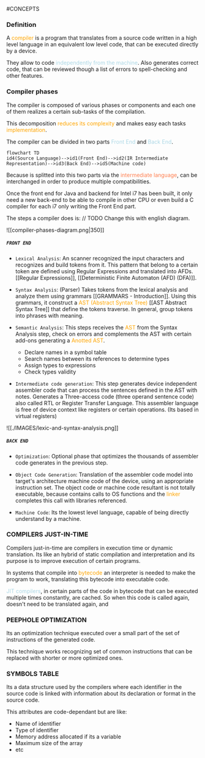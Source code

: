 #CONCEPTS 

### Definition

A <span style="color:orange;">compiler</span> is a program that translates from a source code written in a high level language in an equivalent low level code, that can be executed directly by a device. 

They allow to code <span style="color:LightBlue;">independently from the machine</span>. Also generates correct code, that can be reviewed though a list of errors to spell-checking and other features. 

### Compiler phases

The compiler is composed of various phases or components and each one of them realizes a certain sub-tasks of the compilation. 

This decomposition <span style="color:orange;">reduces its complexity</span> and makes easy each tasks <span style="color:orange;">implementation</span>. 

The compiler can be divided in two parts <span style="color:LightBlue;">Front End</span> and <span style="color:LightBlue;">Back End</span>. 

```mermaid
flowchart TD
id4(Source Language)-->id1(Front End)-->id2(IR Intermediate Representation)-->id3(Back End)-->id5(Machine code)
```

Because is splitted into this two parts via the <span style="color:coral;">intermediate language</span>, can be interchanged in order to produce multiple compatibilities. 

Once the front end for Java and backend for Intel i7 has been built, it only need a new back-end to be able to compile in other CPU or even build a C compiler for each i7 only writing the Front End part. 

The steps a compiler does is: 
// TODO Change this with english diagram. 

![[compiler-phases-diagram.png|350]]

##### `FRONT END`

* `Lexical Analysis`:  An scanner recognized the input characters and recognizes and build tokens from it. This pattern that belong to a certain token are defined using Regular Expressions and translated into AFDs.[[Regular Expressions]],  [[Deterministic Finite Automaton (AFD) (DFA)]]. 

* `Syntax Analysis`: (Parser) Takes tokens from the lexical analysis and analyze them using grammars [[GRAMMARS - Introduction]]. Using this grammars, it construct a <span style="color:orange;">AST (Abstract Syntax Tree)</span> [[AST Abstract Syntax Tree]] that define the tokens traverse. In general, group tokens into phrases with meaning. 

* `Semantic Analysis`: This steps receives the <span style="color:orange;">AST</span> from the Syntax Analysis step, check on errors and complements the AST with certain add-ons generating a <span style="color:orange;">Anotted AST</span>. 
	* Declare names in a symbol table
	* Search names between its references to determine types
	* Assign types to expressions
	* Check types validity

 * `Intermediate code generation`: This step generates device independent assembler code that can process the sentences defined in the AST with notes. Generates a Three-access code (three operand sentence code) also called RTL or Register Transfer Language. This assembler language is free of device context like registers or certain operations. (Its based in virtual registers)

![[./IMAGES/lexic-and-syntax-analysis.png]]

##### `BACK END`

* `Optimization`: Optional phase that optimizes the thousands of assembler code generates in the previous step. 

* `Object Code Generation`: Translation of the assembler code model into target's architecture machine code of the device, using an appropriate instruction set. 
  The object code or machine code resultant is not totally executable, because contains calls to OS functions and the <span style="color:orange;">linker</span> completes this call with libraries referenced.  

* `Machine Code`:  Its the lowest level language, capable of being directly understand by a machine. 


### COMPILERS JUST-IN-TIME

Compilers just-in-time are compilers in execution time or dynamic translation. 
Its like an hybrid of static compilation and interpretation and its purpose is to improve execution of certain programs. 


In systems that compile into <span style="color:orange;">bytecode</span> an interpreter is needed to make the program to work, translating this bytecode into executable code. 

<span style="color:LightBlue;">JIT compilers</span>, in certain parts of the code in bytecode that can be executed multiple times constantly, are cached. So when this code is called again, doesn't need to be translated again, and 

### PEEPHOLE OPTIMIZATION

Its an optimization technique executed over a small part of the set of instructions of the generated code. 

This technique works recognizing set of common instructions that can be replaced with shorter or more optimized ones.   

### SYMBOLS TABLE

Its a data structure used by the compilers where each identifier in the source code is linked with information about its declaration or format in the source code. 

This attributes are code-dependant but are like: 

* Name of identifier
* Type of identifier
* Memory address allocated if its a variable
* Maximum size of the array 
* etc

